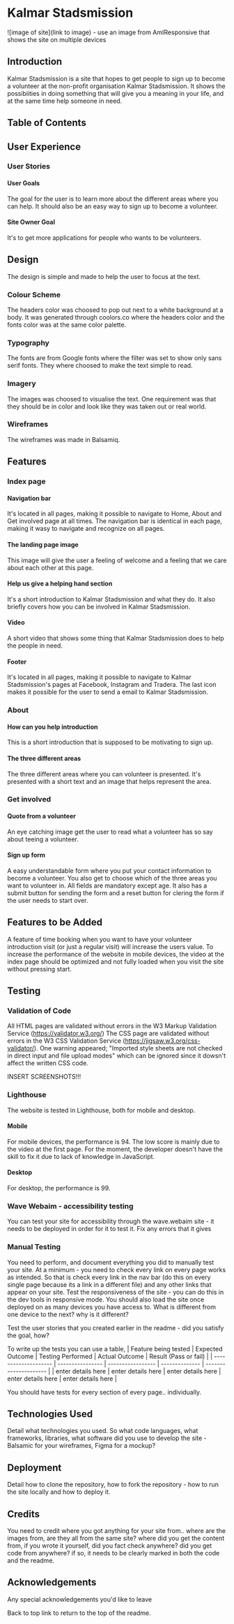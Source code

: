 # Kalmar Stadsmission

![image of site](link to image) - use an image from AmIResponsive that shows the site on multiple devices

## Introduction

Kalmar Stadsmission is a site that hopes to get people to sign up to become a volunteer at the non-profit organisation Kalmar Stadsmission. It shows the possibiities in doing something that will give you a meaning in your life, and at the same time help someone in need.

## Table of Contents



## User Experience

### User Stories

#### User Goals
The goal for the user is to learn more about the different areas where you can help. It should also be an easy way to sign up to become a volunteer.

#### Site Owner Goal
It's to get more applications for people who wants to be volunteers.

## Design
The design is simple and made to help the user to focus at the text.

### Colour Scheme
The headers color was choosed to pop out next to a white background at a body. It was generated through coolors.co where the headers color and the fonts color was at the same color palette.

### Typography
The fonts are from Google fonts where the filter was set to show only sans serif fonts. They where choosed to make the text simple to read.

### Imagery
The images was choosed to visualise the text. One requirement was that they should be in color and look like they was taken out or real world.

### Wireframes
The wireframes was made in Balsamiq.

## Features

### Index page

#### Navigation bar

It's located in all pages, making it possible to navigate to Home, About and Get involved page at all times. The navigation bar is identical in each page, making it wasy to navigate and recognize on all pages.

#### The landing page image

This image will give the user a feeling of welcome and a feeling that we care about each other at this page.

#### Help us give a helping hand section

It's a short introduction to Kalmar Stadsmission and what they do. It also briefly covers how you can be involved in Kalmar Stadsmission.

#### Video

A short video that shows some thing that Kalmar Stadsmission does to help the people in need.

#### Footer

It's located in all pages, making it possible to navigate to Kalmar Stadsmission's pages at Facebook, Instagram and Tradera. The last icon makes it possible for the user to send a email to Kalmar Stadsmission.

### About

#### How can you help introduction

This is a short introduction that is supposed to be motivating to sign up.

#### The three different areas

The three different areas where you can volunteer is presented. It's presented with a short text and an image that helps represent the area.

### Get involved

#### Quote from a volunteer

An eye catching image get the user to read what a volunteer has so say about teeing a volunteer.

#### Sign up form

A easy understandable form where you put your contact information to become a volunteer. You also get to choose which of the three areas you want to volunteer in. All fields are mandatory except age. It also has a submit button for sending the form and a reset button for clering the form if the user needs to start over.

## Features to be Added

A feature of time booking when you want to have your volunteer introduction visit (or just a regular visit) will increase the users value.
To increase the performance of the website in mobile devices, the video at the index page should be optimized and not fully loaded when you visit the site without pressing start.

## Testing

### Validation of Code

All HTML pages are validated without errors in the W3 Markup Validation Service (<https://validator.w3.org/>)
The CSS page are validated without errors in the W3 CSS Validation Service (<https://jigsaw.w3.org/css-validator/>). One warning appeared; "Imported style sheets are not checked in direct input and file upload modes" which can be ignored since it dowsn't affect the written CSS code.

INSERT SCREENSHOTS!!!

### Lighthouse

The website is tested in Lighthouse, both for mobile and desktop.

#### Mobile

For mobile devices, the performance is 94. The low score is mainly due to the video at the first page. For the moment, the developer doesn't have the skill to fix it due to lack of knowledge in JavaScript.

#### Desktop

For desktop, the performance is 99.

### Wave Webaim - accessibility testing

You can test your site for accessibility through the wave.webaim site - it needs to be deployed in order for it to test it. Fix any errors that it gives

### Manual Testing

You need to perform, and document everything you did to manually test your site.
At a minimum - you need to check every link on every page works as intended.
So that is check every link in the nav bar (do this on every single page because its a link in a different file) and any other links that appear on your site.
Test the responsiveness of the site - you can do this in the dev tools in responsive mode.
You should also load the site once deployed on as many devices you have access to. What is different from one device to the next? why is it different?

Test the user stories that you created earlier in the readme - did you satisfy the goal, how?

To write up the tests you can use a table,
| Feature being tested | Expected Outcome | Testing Performed | Actual Outcome | Result (Pass or fail) |
| -------------------- | ---------------- | ----------------- | -------------- | --------------------- |
| enter details here | enter details here | enter details here | enter details here | enter details here |

You should have tests for every section of every page.. individually.

## Technologies Used

Detail what technologies you used. So what code languages, what frameworks, libraries, what software did you use to develop the site - Balsamic for your wireframes, Figma for a mockup?

## Deployment

Detail how to clone the repository, how to fork the repository - how to run the site locally and how to deploy it.

## Credits

You need to credit where you got anything for your site from.. where are the images from, are they all from the same site? where did you get the content from, if you wrote it yourself, did you fact check anywhere? did you get code from anywhere? if so, it needs to be clearly marked in both the code and the readme.

## Acknowledgements

Any special acknowledgements you'd like to leave

Back to top link to return to the top of the readme.
